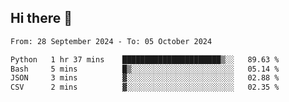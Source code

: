 ## Hi there 👋

<!--
**Bojupi/Bojupi** is a ✨ _special_ ✨ repository because its `README.md` (this file) appears on your GitHub profile.

Here are some ideas to get you started:

- 🔭 I’m currently working on ...
- 🌱 I’m currently learning ...
- 👯 I’m looking to collaborate on ...
- 🤔 I’m looking for help with ...
- 💬 Ask me about ...
- 📫 How to reach me: ...
- 😄 Pronouns: ...
- ⚡ Fun fact: ...
-->

<!--START_SECTION:waka-->

```txt
From: 28 September 2024 - To: 05 October 2024

Python   1 hr 37 mins    ██████████████████████▒░░   89.63 %
Bash     5 mins          █▒░░░░░░░░░░░░░░░░░░░░░░░   05.14 %
JSON     3 mins          ▓░░░░░░░░░░░░░░░░░░░░░░░░   02.88 %
CSV      2 mins          ▓░░░░░░░░░░░░░░░░░░░░░░░░   02.35 %
```

<!--END_SECTION:waka-->
